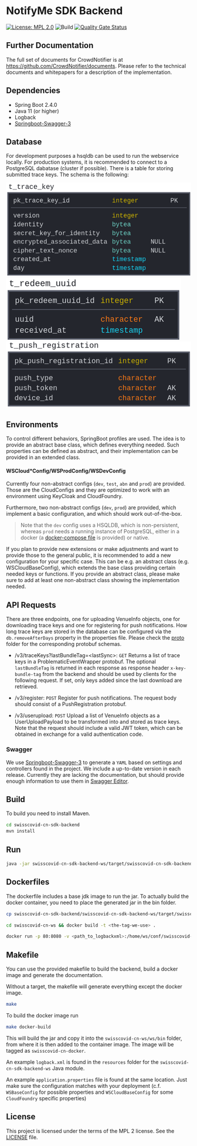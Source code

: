 # NotifyMe SDK Backend

[![License: MPL 2.0](https://img.shields.io/badge/License-MPL%202.0-brightgreen.svg)](https://github.com/SwissCovid/swisscovid-cn-backend/blob/develop/LICENSE)
![Build](https://github.com/SwissCovid/swisscovid-cn-backend/workflows/Build/badge.svg?branch=develop)
[![Quality Gate Status](https://sonarcloud.io/api/project_badges/measure?project=SwissCovid_swisscovid-cn-backend&metric=alert_status)](https://sonarcloud.io/dashboard?id=SwissCovid_swisscovid-cn-backend)

## Further Documentation

The full set of documents for CrowdNotifier is at https://github.com/CrowdNotifier/documents. Please refer to the technical documents and whitepapers for a description of the implementation.

## Dependencies

-   Spring Boot 2.4.0
-   Java 11 (or higher)
-   Logback
-   [Springboot-Swagger-3](https://bintray.com/ubique-oss/springboot-swagger3)

## Database

For development purposes a hsqldb can be used to run the webservice locally. For production systems, it is recommended to connect to a PostgreSQL dabatase (cluster if possible). There is a table for storing submitted trace keys. The schema is the following:

![](documentation/img/t_trace_key.png)
![](documentation/img/t_redeem_uuid.png)
![](documentation/img/t_push_registration.png)

## Environments

To control different behaviors, SpringBoot profiles are used. The idea is to provide an abstract base class, which defines everything needed. Such properties can be defined as abstract, and their implementation can be provided in an extended class.

#### WSCloud\*Config/WSProdConfig/WSDevConfig

Currently four non-abstract configs (`dev`, `test`, `abn` and `prod`) are provided. Those are the CloudConfigs and they are optimized to work with an environment using KeyCloak and CloudFoundry.

Furthermore, two non-abstract configs (`dev`, `prod`) are provided, which implement a basic configuration, and which should work out-of-the-box.

> Note that the `dev` config uses a HSQLDB, which is non-persistent, whereas `prod` needs a running instance of PostgreSQL, either in a docker (a [docker-compose file](docker-compose/stack.yml) is provided) or native.

If you plan to provide new extensions or make adjustments and want to provide those to the general public, it is recommended to add a new configuration for your specific case. This can be e.g. an abstract class (e.g. WSCloudBaseConfig), which extends the base class providing certain needed keys or functions. If you provide an abstract class, please make sure to add at least one non-abstract class showing the implementation needed.

## API Requests

There are three endpoints, one for uploading VenueInfo objects, one for downloading trace keys and one for registering for push notifications. How long trace keys are stored in the database can be configured via the `db.removeAfterDays` property in the properties file. Please check the [proto](https://github.com/SwissCovid/swisscovid-cn-backend/tree/develop/swisscovid-cn-sdk-backend/swisscovid-cn-sdk-backend-model/src/main/resources/proto) folder for the corresponding protobuf schemas.

-   /v3/traceKeys?lastBundleTag=\<lastSync\>: `GET` Returns a list of trace keys in a ProblematicEventWrapper protobuf. The optional `lastBundleTag` is returned in each response as response header `x-key-bundle-tag` from the backend and should be used by clients for the following request. If set, only keys added since the last download are retrieved.

-   /v3/register: `POST` Register for push notifications. The request body should consist of a PushRegistration protobuf.

-   /v3/userupload: `POST` Upload a list of VenueInfo objects as a UserUploadPayload to be transformed into and stored as trace keys. Note that the request should include a valid JWT token, which can be obtained in exchange for a valid authentication code.

### Swagger

We use [Springboot-Swagger-3](https://github.com/Ubique-OSS/springboot-swagger3) to generate a `YAML` based on settings and controllers found in the project. We include a up-to-date version in each release. Currently they are lacking the documentation, but should provide enough information to use them in [Swagger Editor](https://editor.swagger.io).

## Build

To build you need to install Maven.

```bash
cd swisscovid-cn-sdk-backend
mvn install
```

## Run

```bash
java -jar swisscovid-cn-sdk-backend-ws/target/swisscovid-cn-sdk-backend-ws.jar
```

## Dockerfiles

The dockerfile includes a base jdk image to run the jar. To actually build the docker container, you need to place the generated jar in the bin folder.

```bash
cp swisscovid-cn-sdk-backend/swisscovid-cn-sdk-backend-ws/target/swisscovid-cn-sdk-backend-ws.jar swisscovid-cn-ws/ws/bin/swisscovid-cn-sdk-backend-ws-2.0.0.jar
```

```bash
cd swisscovid-cn-ws && docker build -t <the-tag-we-use> .
```

```bash
docker run -p 80:8080 -v <path_to_logbackxml>:/home/ws/conf/swisscovid-cn-sdk-backend-ws-logback.xml -v <path_to_application_properties>:/home/ws/conf/swisscovid-cn-sdk-backend-ws.properties <the-tag-we-use>
```

## Makefile

You can use the provided makefile to build the backend, build a docker image and generate the documentation.

Without a target, the makefile will generate everything except the docker image.

```bash
make
```

To build the docker image run

```bash
make docker-build
```

This will build the jar and copy it into the `swisscovid-cn-ws/ws/bin` folder, from where it is then added to the container image.
The image will be tagged as `swisscovid-cn-docker`.

An example `logback.xml` is found in the `resources` folder for the `swisscovid-cn-sdk-backend-ws` Java module.

An example `application.properties` file is found at the same location.
Just make sure the configuration matches with your deployment (c.f. `WSBaseConfig` for possible properties
and `WSCloudBaseConfig` for some `CloudFoundry` specific properties)

## License

This project is licensed under the terms of the MPL 2 license. See the [LICENSE](LICENSE) file.
